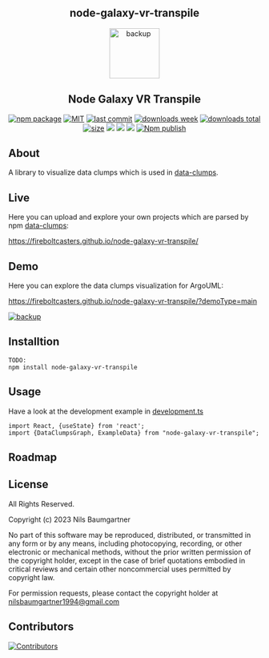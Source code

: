 <h2 align="center">
    node-galaxy-vr-transpile
</h2>

<p align="center">
    <img src="https://github.com/FireboltCasters/node-galaxy-vr-transpile/raw/master/public/logo.png" alt="backup" style="height:100px;"/>
</p>

<h2 align="center">
Node Galaxy VR Transpile
</h2>

<p align="center">
  <a href="https://badge.fury.io/js/node-galaxy-vr-transpile.svg"><img src="https://badge.fury.io/js/node-galaxy-vr-transpile.svg" alt="npm package" /></a>
  <a href="https://img.shields.io/github/license/FireboltCasters/node-galaxy-vr-transpile"><img src="https://img.shields.io/github/license/FireboltCasters/node-galaxy-vr-transpile" alt="MIT" /></a>
  <a href="https://img.shields.io/github/last-commit/FireboltCasters/node-galaxy-vr-transpile?logo=git"><img src="https://img.shields.io/github/last-commit/FireboltCasters/node-galaxy-vr-transpile?logo=git" alt="last commit" /></a>
  <a href="https://www.npmjs.com/package/node-galaxy-vr-transpile"><img src="https://img.shields.io/npm/dm/node-galaxy-vr-transpile.svg" alt="downloads week" /></a>
  <a href="https://www.npmjs.com/package/node-galaxy-vr-transpile"><img src="https://img.shields.io/npm/dt/node-galaxy-vr-transpile.svg" alt="downloads total" /></a>
  <a href="https://github.com/FireboltCasters/node-galaxy-vr-transpile"><img src="https://shields.io/github/languages/code-size/FireboltCasters/node-galaxy-vr-transpile" alt="size" /></a>
  <a href="https://github.com/google/gts" alt="Google TypeScript Style"><img src="https://img.shields.io/badge/code%20style-google-blueviolet.svg"/></a>
  <a href="https://shields.io/" alt="Google TypeScript Style"><img src="https://img.shields.io/badge/uses-TypeScript-blue.svg"/></a>
  <a href="https://github.com/marketplace/actions/lint-action"><img src="https://img.shields.io/badge/uses-Lint%20Action-blue.svg"/></a>
  <a href="https://github.com/FireboltCasters/node-galaxy-vr-transpile/actions/workflows/npmPublish.yml"><img src="https://github.com/FireboltCasters/node-galaxy-vr-transpile/actions/workflows/npmPublish.yml/badge.svg" alt="Npm publish" /></a>
</p>

## About

A library to visualize data clumps which is used in [data-clumps](https://github.com/FireboltCasters/data-clumps).

## Live
Here you can upload and explore your own projects which are parsed by npm [data-clumps](https://fireboltcasters.github.io/data-clumps/):

https://fireboltcasters.github.io/node-galaxy-vr-transpile/

## Demo

Here you can explore the data clumps visualization for ArgoUML:

https://fireboltcasters.github.io/node-galaxy-vr-transpile/?demoType=main

<a href="https://fireboltcasters.github.io/node-galaxy-vr-transpile/?demoType=main">
  <img src="https://github.com/FireboltCasters/node-galaxy-vr-transpile/raw/master/docs/demo.gif" alt="backup" style="witdth:100px;"/>
</a>
    

## Installtion

```
TODO:
npm install node-galaxy-vr-transpile
```

## Usage

Have a look at the development example in [development.ts](https://github.com/FireboltCasters/node-galaxy-vr-transpile/blob/master/src/api/src/ignoreCoverage/development.ts)

```tsx
import React, {useState} from 'react';
import {DataClumpsGraph, ExampleData} from "node-galaxy-vr-transpile";
```

## Roadmap


## License

All Rights Reserved.

Copyright (c) 2023 Nils Baumgartner

No part of this software may be reproduced, distributed, or transmitted in any form or by any means, including photocopying, recording, or other electronic or mechanical methods, without the prior written permission of the copyright holder, except in the case of brief quotations embodied in critical reviews and certain other noncommercial uses permitted by copyright law.

For permission requests, please contact the copyright holder at nilsbaumgartner1994@gmail.com



## Contributors

<a href="https://github.com/FireboltCasters/node-galaxy-vr-transpile"><img src="https://contrib.rocks/image?repo=FireboltCasters/node-galaxy-vr-transpile" alt="Contributors" /></a>
